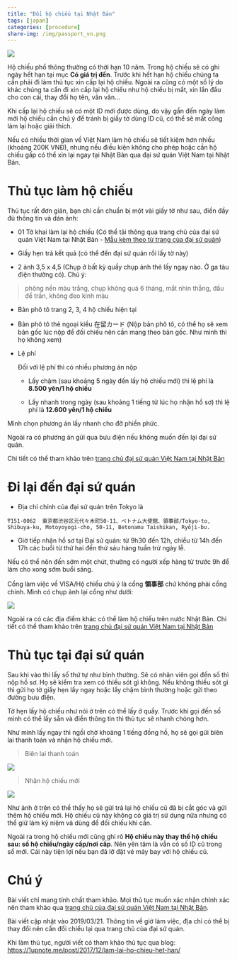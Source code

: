 ```yaml
---
title: "Đổi hộ chiếu tại Nhật Bản"
tags: [japan]
categories: [procedure]
share-img: /img/passport_vn.png
---
```


![](/img/passport_vn.png)

Hộ chiếu phổ thông thường có thời hạn 10 năm. Trong hộ chiếu sẽ có ghi ngày hết hạn tại mục **Có giá trị đến**. Trước khi hết hạn hộ chiếu chúng ta cần phải đi làm thủ tục xin cấp lại hộ chiếu. Ngoài ra cũng có một số lý do khác chúng ta cần đi xin cấp lại hộ chiếu như hộ chiếu bị mất, xin lần đầu cho con cái, thay đổi họ tên, vân vân...

Khi cấp lại hộ chiếu sẽ có một ID mới được dùng, do vậy gần đến ngày làm mới hộ chiếu cần chú ý để tránh bị giấy tờ dùng ID cũ, có thể sẽ mất công làm lại hoặc giải thích.

Nếu có nhiều thời gian về Việt Nam làm hộ chiếu sẽ tiết kiệm hơn nhiều (khoảng 200K VNĐ), nhưng nếu điều kiện không cho phép hoặc cần hộ chiếu gấp có thể xin lại ngay tại Nhật Bản qua đại sứ quán Việt Nam tại Nhật Bản.

# Thủ tục làm hộ chiếu

Thủ tục rất đơn giản, bạn chỉ cần chuẩn bị một vài giấy tờ như sau, điền đầy đủ thông tin và dán ảnh:

* 01 Tờ khai làm lại hộ chiếu (Có thể tải thông qua trang chủ của đại sứ quán Việt Nam tại Nhật Bản - [Mẫu kèm theo từ trang của đại sứ quán](http://www.vnembassy-jp.org/sites/default/files/M19.%20T%E1%BB%9D%20khai%20xin%20c%E1%BA%A5p%2C%20%C4%91%E1%BB%95i%20h%E1%BB%99%20chi%E1%BA%BFu%2C%20gi%E1%BA%A5y%20th%C3%B4ng%20h%C3%A0nh%20%281%29_0.doc))

* Giấy hẹn trả kết quả (có thể đến đại sứ quán rồi lấy tờ này)

* 2 ảnh 3,5 x 4,5 (Chụp ở bất kỳ quầy chụp ảnh thẻ lấy ngay nào. Ở ga tàu điện thường có). Chú ý:

> phông nền màu trắng, chụp không quá 6 tháng, mắt nhìn thẳng, đầu để trần, không đeo kính màu

* Bản phô tô trang 2, 3, 4 hộ chiếu hiện tại

* Bản phô tô thẻ ngoại kiều 在留カード (Nộp bản phô tô, có thể họ sẽ xem bản gốc lúc nộp để đối chiếu nên cần mang theo bản gốc. Như mình thì họ không xem)

* Lệ phí

    Đối với lệ phí thì có nhiều phương án nộp

    * Lấy chậm (sau khoảng 5 ngày đến lấy hộ chiếu mới) thì lệ phí là **8.500 yên/1 hộ chiếu**

    * Lấy nhanh trong ngày (sau khoảng 1 tiếng từ lúc họ nhận hồ sơ) thì lệ phí là **12.600 yên/1 hộ chiếu**

Mình chọn phương án lấy nhanh cho đỡ phiền phức.

Ngoài ra có phương án gửi qua bưu điện nếu không muốn đến lại đại sứ quán.

Chi tiết có thể tham khảo trên [trang chủ đại sứ quán Việt Nam tại Nhật Bản](http://www.vnembassy-jp.org/vi/th%E1%BB%A7-t%E1%BB%A5c-li%C3%AAn-quan-%C4%91%E1%BA%BFn-h%E1%BB%99-chi%E1%BA%BFu-ph%E1%BB%95-th%C3%B4ng-gi%E1%BA%A5y-th%C3%B4ng-h%C3%A0nh)

# Đi lại đến đại sứ quán

- Địa chỉ chính của đại sứ quán trên Tokyo là

`₸151-0062  東京都渋谷区元代々木町50-11、ベトナム大使館、領事部/Tokyo-to, Shibuya-ku, Motoyoyogi-cho, 50-11, Betonamu Taishikan, Ryōji-bu.`

 - Giờ tiếp nhận hồ sơ tại Đại sứ quán: từ 9h30 đến 12h, chiều từ 14h đến 17h các buổi từ thứ hai đến thứ sáu hàng tuần trừ ngày lễ.

Nếu có thể nên đến sớm một chút, thường có người xếp hàng từ trước 9h để làm cho xong sớm buổi sáng.

Cổng làm việc về VISA/Hộ chiếu chú ý là cổng **領事部** chứ không phải cổng chính. Mình có chụp ảnh lại cổng như dưới:

![](/img/passport_renewal_01.jpg)

Ngoài ra có các địa điểm khác có thể làm hộ chiếu trên nước Nhật Bản. Chi tiết có thể tham khảo trên [trang chủ đại sứ quán Việt Nam tại Nhật Bản](http://www.vnembassy-jp.org/vi/th%E1%BB%A7-t%E1%BB%A5c-li%C3%AAn-quan-%C4%91%E1%BA%BFn-h%E1%BB%99-chi%E1%BA%BFu-ph%E1%BB%95-th%C3%B4ng-gi%E1%BA%A5y-th%C3%B4ng-h%C3%A0nh)

# Thủ tục tại đại sứ quán

Sau khi vào thì lấy số thứ tự như bình thường. Sẽ có nhân viên gọi đến số thì nộp hồ sơ. Họ sẽ kiểm tra xem có thiếu sót gì không. Nếu không thiếu sót gì thì gửi họ tờ giấy hẹn lấy ngay hoặc lấy chậm bình thường hoặc gửi theo đường bưu điện.

Tờ hẹn lấy hộ chiếu như nói ở trên có thể lấy ở quầy. Trước khi gọi đến số mình có thể lấy sẵn và điền thông tin thì thủ tục sẽ nhanh chóng hơn.

Như mình lấy ngay thì ngồi chờ khoảng 1 tiếng đồng hồ, họ sẽ gọi gửi biên lai thanh toán và nhận hộ chiếu mới.

> Biên lai thanh toán

![](/img/passport_renewal_02.jpg)


> Nhận hộ chiếu mới

![](/img/passport_renewal_03.jpg)

Như ảnh ở trên có thể thấy họ sẽ gửi trả lại hộ chiếu cũ đã bị cắt góc và gửi thêm hộ chiếu mới. Hộ chiếu cũ này không có giá trị sử dụng nữa nhưng có thể giữ làm kỷ niệm và dùng để đối chiếu khi cần.

Ngoài ra trong hộ chiếu mới cũng ghi rõ **Hộ chiếu này thay thế hộ chiếu sau: số hộ chiếu/ngày cấp/nơi cấp**. Nên yên tâm là vẫn có số ID cũ trong sổ mới. Cái này tiện lợi nếu bạn đã lỡ đặt vé máy bay với hộ chiếu cũ.

# Chú ý

Bài viết chỉ mang tính chất tham khảo. Mọi thủ tục muốn xác nhận chính xác nên tham khảo qua [trang chủ của đại sứ quán Việt Nam tại Nhật Bản](http://www.vnembassy-jp.org/).

Bài viết cập nhật vào 2019/03/21. Thông tin về giờ làm việc, địa chỉ có thể bị thay đổi nên cần đối chiếu lại qua trang chủ của đại sứ quán.

Khi làm thủ tục, người viết có tham khảo thủ tục qua blog: https://1upnote.me/post/2017/12/lam-lai-ho-chieu-het-han/